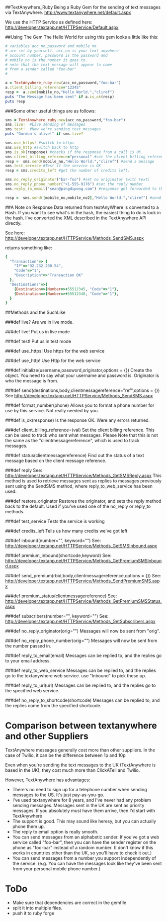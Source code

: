 ##TextAnywhere_Ruby
Being a Ruby Gem for the sending of text messages via TextAnywhere. 
http://www.textanywhere.net/default.aspx

We use the HTTP Service as defined here: 
http://developer.textapp.net/HTTPService/Default.aspx

##Using The Gem
The Hello World for using this gem looks a little like this: 

```ruby
# variables acc_no,password and mobile_no
# are set by yourself. acc_no is your text anywhere
# account number, password is the password and 
# mobile_no is the number it goes to. 
# note that the text message will appear to come 
# from a sender called "foo-bar"
#

a = TextAnywhere_ruby.new(acc_no,password,"foo-bar")
a.client_billing_reference="12345"
resp =  a.send(mobile_no,"Hello World.","cliref")
puts "The Message has been sent" if a.is_ok(resp)
puts resp
```

###Some other useful things are as follows: 

```ruby
sms = TextAnywhere_ruby.new(acc_no,password,"foo-bar")
sms.live!  #Live sending of messages
sms.test!  #Now we're sending test messages
puts "Gordon's alive!" if sms.live?

sms.use_https! #switch to https
sms.use_http #switch back to http
sms.is_ok(response) #checks if the response from a call is OK. 
sms.client_billing_reference="personal" #set the client billing reference 
resp =  sms.send(mobile_no,"Hello World.","cliref") #send a message
sms.test_service #Test if the service is OK
resp = sms.credits_left #get the number of credits left.

sms.no_reply_originator("bar-foo") #set no originator (with text)
sms.no_reply_phone_number("+1-555-9176") #set the reply number
sms.reply_to_email("sean@pingdipong.com") #response get forwarded to the stated email address

resp =  sms.send([mobile_no,mobile_no2],"Hello World.","cliref") #send message to multiple recipients.
```

##A Note on Response
Data returned from textAnyWhere is converted to a Hash. If you want to see what's in the hash, the easiest thing to do is look in the hash. I've converted the XML described in the TextAnywhere API directly. 

See here: 
http://developer.textapp.net/HTTPService/Methods_SendSMS.aspx

returns something like: 
```ruby
{
  "Transaction"=> {  
    "IP"=>"92.232.200.54", 
    "Code"=>"1", 
    "Description"=>"Transaction OK"
  }, 
  "Destinations"=>{
    {Destination=>{Number=>+55512345, "Code"=>"1"},
    {Destination=>{Number=>+55512348, "Code"=>"1"},
  }
}
```

##Methods and the SuchLike

###def live?
Are we in live mode. 

###def live!
Put us in live mode

###def test!
Put us in test mode 

###def use_https!
Use https for the web service 

###def use_http!
Use Http for the web service

###def initialize(username,password,originator,options = {})
Create the object. You need to say what your username and 
password is. Originator is who the message is from.

###def send(destinations,body,clientmessagereference="ref",options = {})
See http://developer.textapp.net/HTTPService/Methods_SendSMS.aspx

###def format_number(phone)
Allows you to format a phone number for use by this service. Not really needed by you.

###def is_ok(response)
Is the response OK. Were any errors returned. 

###def client_billing_reference=(val)
Set the client billing reference. This can be used to track who sent what messages. Please Note that this is not the same as the "clientmessagereference", which is used to track messages.

###def status(clientmessagereference)
Find out the status of a text message based on the client message reference. 

###def reply
See: http://developer.textapp.net/HTTPService/Methods_GetSMSReply.aspx
This method is used to retrieve messages sent as replies to messages previously sent using the SendSMS method, where reply_to_web_service has been used. 

###def restore_originator
Restores the originator, and sets the reply method back to the default. Used if you've used one of the no_reply or reply_to methods. 

###def test_service
Tests the service is working 

###def credits_left
Tells us how many credits we've got left

###def inbound(number="", keyword="")
See: http://developer.textapp.net/HTTPService/Methods_GetSMSInbound.aspx

###def premium_inbound(shortcode,keyword)
See: http://developer.textapp.net/HTTPService/Methods_GetPremiumSMSInbound.aspx

###def send_premium(rbid,body,clientmessagereference,options = {})
See: http://developer.textapp.net/HTTPService/Methods_SendPremiumSMS.aspx

###def premium_status(clientmessagereference)
See: http://developer.textapp.net/HTTPService/Methods_GetPremiumSMSStatus.aspx

###def subscribers(number="", keyword="")
See: http://developer.textapp.net/HTTPService/Methods_GetSubscribers.aspx

###def no_reply_originator(orig="")
Messages will now be sent from "orig". 

###def no_reply_phone_number(orig="")
Messages will now be sent from the number passed in. 

###def reply_to_email(email)
Messages can be replied to, and the replies go to your email address.

###def reply_to_web_service
Messages can be replied to, and the replies go to the textanywhere web service. use "Inbound" to pick these up. 

###def reply_to_url(url)
Messages can be replied to, and the replies go to the specified web service.

###def no_reply_to_shortcode(shortcode)
Messages can be replied to, and the replies come from the specified shortcode.


Comparison between textanywhere and other Suppliers
====================================================

TextAnywhere messages generally cost more than other suppliers. In the case of Twilio, it can be the difference between 1p and 10p

Even when you're sending the text messages to the UK (TextAnywhere is based in the UK), they cost much more than ClickATell and Twilio. 

However, TextAnywhere has advantages: 

 - There's no need to sign up for a telephone number when sending messages to the US. It's just pay-as-you-go. 
 - I've used textanywhere for 8 years, and I've never had any problem sending messages. Messages sent in the UK are sent as priority messages. If you absolutely must have them arrive, then I'd start with TextAnywhere
 - The support is good. This may sound like heresy, but you can actually phone them up. 
 - The reply to email option is really smooth. 
 - You can send messages from an alphabetic sender. If you've got a web service called "foo-bar", then you can have the sender register on the phone as "foo-bar" instead of a random number. (I don't know if this works in countries other than the UK, so you'll have to check it out.)
 - You can send messages from a number you support independently of the service. (e.g. You can have the messages look like they've been sent from your personal mobile phone number.)


ToDo
====
 - Make sure that dependencies are correct in the gemfile
 - split it into multiple files. 
 - push it to ruby forge
 